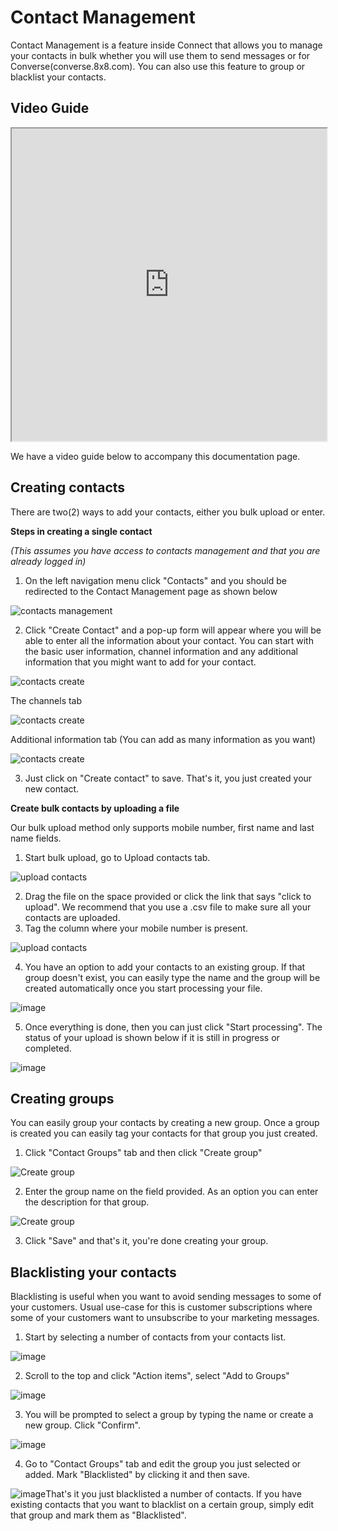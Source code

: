 # Contact Management

Contact Management is a feature inside Connect that allows you to manage your contacts in bulk whether you will use them to send messages or for Converse(converse.8x8.com). You can also use this feature to group or blacklist your contacts.

## Video Guide

<iframe
  src="https://www.youtube.com/embed/hp3zm-iJ0pI?si=nDW3Q8jQQ8pliS-9"
  height="500px"
  width="100%"
  allow="picture-in-picture; web-share"
  allowFullScreen>
</iframe>

We have a video guide below to accompany this documentation page.

## Creating contacts

There are two(2) ways to add your contacts, either you bulk upload or enter.

**Steps in creating a single contact**  

*(This assumes you have access to contacts management and that you are already logged in)*

1. On the left navigation menu click "Contacts" and you should be redirected to the Contact Management page as shown below

![contacts management](../images/f1091c7-contacts-management-1.png "contacts-management-1.png")

2. Click "Create Contact" and a pop-up form will appear where you will be able to enter all the information about your contact. You can start with the basic user information, channel information and any additional information that you might want to add for your contact.

![contacts create](../images/1fba4d9-contacts-create-A.png "contacts-create-A.png")

The channels tab

![contacts create](../images/0feb00d-contacts-create-B.png "contacts-create-B.png")

Additional information tab (You can add as many information as you want)

![contacts create](../images/1d29481-contacts-create-C.png "contacts-create-C.png")

3. Just click on "Create contact" to save. That's it, you just created your new contact.

**Create bulk contacts by uploading a file**  

Our bulk upload method only supports mobile number, first name and last name fields.

1. Start bulk upload, go to Upload contacts tab.

![upload contacts](../images/ea1bda3-Upload-contacts-1.png "Upload-contacts-1.png")

2. Drag the file on the space provided or click the link that says "click to upload". We recommend that you use a .csv file to make sure all your contacts are uploaded.
3. Tag the column where your mobile number is present.

![upload contacts](../images/f47da3a-Upload-contacts-2.png "Upload-contacts-2.png")

4. You have an option to add your contacts to an existing group. If that group doesn't exist, you can easily type the name and the group will be created automatically once you start processing your file.

![image](../images/8891b45-Screenshot_2022-09-20_at_5.07.53_PM.png "Screenshot 2022-09-20 at 5.07.53 PM.png")

5. Once everything is done, then you can just click "Start processing". The status of your upload is shown below if it is still in progress or completed.

![image](../images/0d25daf-Screenshot_2022-09-20_at_5.09.43_PM.png "Screenshot 2022-09-20 at 5.09.43 PM.png")

## Creating groups

You can easily group your contacts by creating a new group. Once a group is created you can easily tag your contacts for that group you just created.

1. Click "Contact Groups" tab and then click "Create group"

![Create group](../images/88e8ca9-Create-group.png "Create-group.png")

2. Enter the group name on the field provided. As an option you can enter the description for that group.

![Create group](../images/6d6e4d0-Create-group-A.png "Create-group-A.png")

3. Click "Save" and that's it, you're done creating your group.

## Blacklisting your contacts

Blacklisting is useful when you want to avoid sending messages to some of your customers. Usual use-case for this is customer subscriptions where some of your customers want to unsubscribe to your marketing messages.

1. Start by selecting a number of contacts from your contacts list.

![image](../images/37a56dc-Screenshot_2023-06-02_at_9.56.58_AM.png)

2. Scroll to the top and click "Action items", select "Add to Groups"

![image](../images/93b2290-Screenshot_2023-06-02_at_10.03.01_AM.png)

3. You will be prompted to select a group by typing the name or create a new group. Click "Confirm".

![image](../images/e6b06c6-Screenshot_2023-06-02_at_10.07.28_AM.png)

4. Go to "Contact Groups" tab and edit the group you just selected or added. Mark "Blacklisted" by clicking it and then save.

![image](../images/459d796-Screenshot_2022-09-20_at_5.23.28_PM.png "Screenshot 2022-09-20 at 5.23.28 PM.png")That's it you just blacklisted a number of contacts. If you have existing contacts that you want to blacklist on a certain group, simply edit that group and mark them as "Blacklisted".
